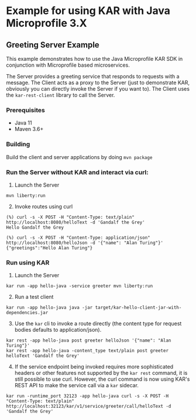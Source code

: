 # Example for using KAR with Java Microprofile 3.X

## Greeting Server Example

This example demonstrates how to use the
Java Microprofile KAR SDK in conjunction with Microprofile based
microservices.

The Server provides a greeting service that responds to requests with
a message.  The Client acts as a proxy to the Server (just to
demonstrate KAR, obviously you can directly invoke the Server if you
want to).  The Client uses the `kar-rest-client` library to call the
Server.

### Prerequisites
- Java 11
- Maven 3.6+

### Building
Build the client and server applications by doing `mvn package`

### Run the Server without KAR and interact via curl:

1. Launch the Server
```shell
mvn liberty:run
```
2. Invoke routes using curl
```shell
(%) curl -s -X POST -H "Content-Type: text/plain" http://localhost:8080/helloText -d 'Gandalf the Grey'
Hello Gandalf the Grey
```
```shell
(%) curl -s -X POST -H "Content-Type: application/json" http://localhost:8080/helloJson -d '{"name": "Alan Turing"}'
{"greetings":"Hello Alan Turing"}
```

### Run using KAR

1. Launch the Server
```shell
kar run -app hello-java -service greeter mvn liberty:run
```

2. Run a test client
```shell
kar run -app hello-java java -jar target/kar-hello-client-jar-with-dependencies.jar
```

3. Use the `kar` cli to invoke a route directly (the content type for request bodies defaults to application/json).
```shell
kar rest -app hello-java post greeter helloJson '{"name": "Alan Turing"}'
kar rest -app hello-java -content_type text/plain post greeter helloText 'Gandalf the Grey'
```

4. If the service endpoint being invoked requires more sophisticated
headers or other features not supported by the `kar rest` command, it
is still possible to use curl. However, the curl command is now using
KAR's REST API to make the service call via a `kar` sidecar.

```shell
kar run -runtime_port 32123 -app hello-java curl -s -X POST -H "Content-Type: text/plain" http://localhost:32123/kar/v1/service/greeter/call/helloText -d 'Gandalf the Grey'
```
